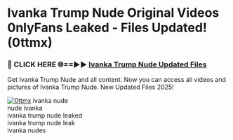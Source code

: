 # Ivanka Trump Nude Original Videos 0nlyFans Leaked - Files Updated! (0ttmx)

<h3>🔴 CLICK HERE 🌐==►► <a href="https://tinyurl.com/5h6xmrr3" rel="nofollow">Ivanka Trump Nude Updated Files</a></h3>

Get Ivanka Trump Nude and all content. Now you can access all videos and pictures of Ivanka Trump Nude. New Updated Files 2025!

[![0ttmx](https://i.imgur.com/KVD873Z.gif)](https://tinyurl.com/5h6xmrr3)
ivanka nude<br>
nude ivanka<br>
ivanka trump nude leaked<br>
ivanka trump nude leak<br>
ivanka nudes